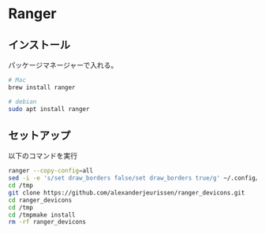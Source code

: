 # Ranger

## インストール
パッケージマネージャーで入れる。

```bash
# Mac
brew install ranger

# debian
sudo apt install ranger
```

## セットアップ
以下のコマンドを実行

```bash
ranger --copy-config=all
sed -i -e 's/set draw_borders false/set draw_borders true/g' ~/.config/ranger/rc.conf 
cd /tmp
git clone https://github.com/alexanderjeurissen/ranger_devicons.git
cd ranger_devicons
cd /tmp
cd /tmpmake install
rm -rf ranger_devicons
```
